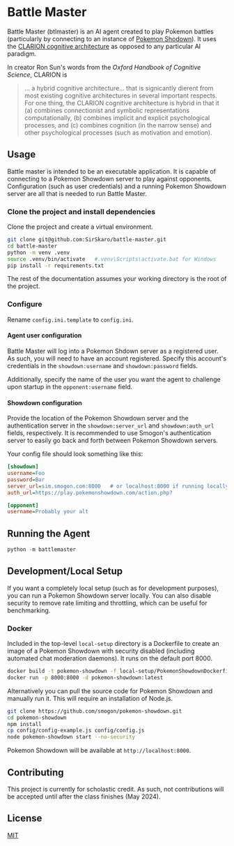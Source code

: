 # Battle Master

Battle Master (btlmaster) is an AI agent created to play Pokemon battles (particularly by connecting to an instance of [Pokemon Shodown](https://pokemonshowdown.com/)). It uses the [CLARION cognitive architecture](https://sites.google.com/site/drronsun/clarion/clarion-project) as opposed to any particular AI paradigm.

In creator Ron Sun's words from the _Oxford Handbook of Cognitive Science_, CLARION is
> ... a hybrid cognitive architecture... that is signicantly dierent from most
existing cognitive architectures in several important respects. For one thing, the CLARION cognitive
architecture is hybrid in that it (a) combines connectionist and symbolic representations computationally,
(b) combines implicit and explicit psychological processes, and (c) combines cognition (in the narrow
sense) and other psychological processes (such as motivation and emotion).

## Usage

Battle master is intended to be an executable application. It is capable of connecting to a Pokemon Showdown server to play against opponents. Configuration (such as user credentials) and a running Pokemon Showdown server are all that is needed to run Battle Master.

### Clone the project and install dependencies
Clone the project and create a virtual environment.
```bash
git clone git@github.com:SirSkaro/battle-master.git
cd battle-master
python -m venv .venv
source .venv/bin/activate   #.venv\Scripts\activate.bat for Windows
pip install -r requirements.txt
```
The rest of the documentation assumes your working directory is the root of the project.

### Configure
Rename `config.ini.template` to `config.ini`.

#### Agent user configuration
Battle Master will log into a Pokemon Shdown server as a registered user. As such, you will need to have an account registered. Specify this account's credentials in the `showdown:username` and `showdown:password` fields.

Additionally, specify the name of the user you want the agent to challenge upon startup in the `opponent:username` field.

#### Showdown configuration
Provide the location of the Pokemon Showdown server and the authentication server in the `showdown:server_url` and `showdown:auth_url` fields, respectively. It is recommended to use Smogon's authentication server to easily go back and forth between Pokemon Showdown servers.

Your config file should look something like this:
```ini
[showdown]
username=Foo
password=Bar
server_url=sim.smogon.com:8000   # or localhost:8000 if running locally
auth_url=https://play.pokemonshowdown.com/action.php?

[opponent]
username=Probably your alt
```
## Running the Agent
```python
python -m battlemaster
```

## Development/Local Setup
If you want a completely local setup (such as for development purposes), you can run a Pokemon Showdown server locally. You can also disable security to remove rate limiting and throttling, which can be useful for benchmarking. 

### Docker
Included in the top-level `local-setup` directory is a Dockerfile to create an image of a Pokemon Showdown with security disabled (including automated chat moderation daemons). It runs on the default port 8000.
```bash
docker build -t pokemon-showdown -f local-setup/PokemonShowdownDockerfile .
docker run -p 8000:8000 -d pokemon-showdown:latest
```

Alternatively you can pull the source code for Pokemon Showdown and manually run it. This will require an installation of Node.js.
```bash
git clone https://github.com/smogon/pokemon-showdown.git
cd pokemon-showdown
npm install
cp config/config-example.js config/config.js
node pokemon-showdown start --no-security
```

Pokemon Showdown will be available at `http://localhost:8000`. 

## Contributing

This project is currently for scholastic credit. As such, not contributions will be accepted until after the class finishes (May 2024).

## License

[MIT](https://choosealicense.com/licenses/mit/)

